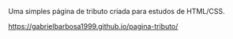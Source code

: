 Uma simples página de tributo criada para estudos de HTML/CSS.

https://gabrielbarbosa1999.github.io/pagina-tributo/